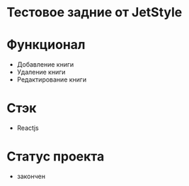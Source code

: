 # Тестовое задние от JetStyle 

# Функционал

- Добавление книги
- Удаление книги
- Редактирование книги

# Стэк
- Reactjs

# Статус проекта
- закончен

